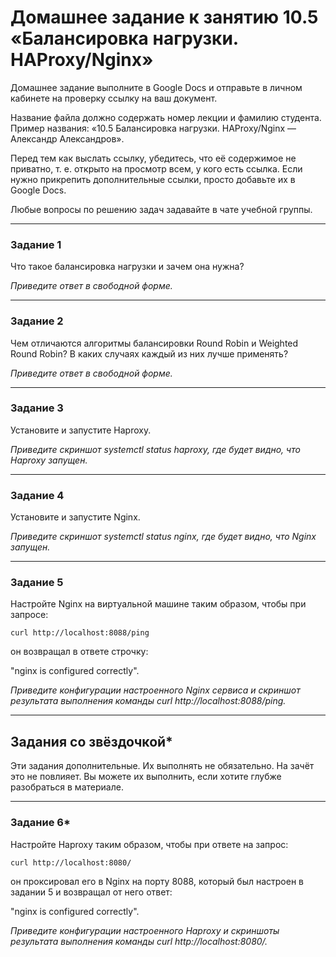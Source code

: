 # Домашнее задание к занятию 10.5 «Балансировка нагрузки. HAProxy/Nginx»Домашнее задание выполните в Google Docs и отправьте в личном кабинете на проверку ссылку на ваш документ.Название файла должно содержать номер лекции и фамилию студента. Пример названия: «10.5 Балансировка нагрузки. HAProxy/Nginx — Александр Александров».Перед тем как выслать ссылку, убедитесь, что её содержимое не приватно, т. е.  открыто на просмотр всем, у кого есть ссылка. Если нужно прикрепить дополнительные ссылки, просто добавьте их в Google Docs.Любые вопросы по решению задач задавайте в чате учебной группы.---### Задание 1Что такое балансировка нагрузки и зачем она нужна? *Приведите ответ в свободной форме.*---### Задание 2Чем отличаются алгоритмы балансировки Round Robin и Weighted Round Robin? В каких случаях каждый из них лучше применять? *Приведите ответ в свободной форме.*---### Задание 3Установите и запустите Haproxy.*Приведите скриншот systemctl status haproxy, где будет видно, что Haproxy запущен.*---### Задание 4Установите и запустите Nginx.*Приведите скриншот systemctl status nginx, где будет видно, что Nginx запущен.*---### Задание 5Настройте Nginx на виртуальной машине таким образом, чтобы при запросе:`curl http://localhost:8088/ping`он возвращал в ответе строчку: "nginx is configured correctly".*Приведите конфигурации настроенного Nginx сервиса и скриншот результата выполнения команды curl http://localhost:8088/ping.*---## Задания со звёздочкой*Эти задания дополнительные. Их выполнять не обязательно. На зачёт это не повлияет. Вы можете их выполнить, если хотите глубже разобраться в материале.---### Задание 6*Настройте Haproxy таким образом, чтобы при ответе на запрос:`curl http://localhost:8080/`он проксировал его в Nginx на порту 8088, который был настроен в задании 5 и возвращал от него ответ: "nginx is configured correctly". *Приведите конфигурации настроенного Haproxy и скриншоты результата выполнения команды curl http://localhost:8080/.*